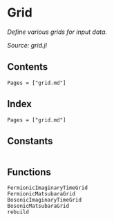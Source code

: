 # Grid

*Define various grids for input data.*

*Source: grid.jl*

## Contents

```@contents
Pages = ["grid.md"]
```

## Index

```@index
Pages = ["grid.md"]
```

## Constants

```@docs

```

## Functions

```@docs
FermionicImaginaryTimeGrid
FermionicMatsubaraGrid
BosonicImaginaryTimeGrid
BosonicMatsubaraGrid
rebuild
```
